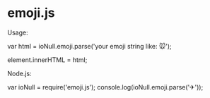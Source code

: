 emoji.js
========

Usage:

var html = ioNull.emoji.parse('your emoji string like: 🐭');

element.innerHTML = html;

Node.js:

var ioNull = require('emoji.js');
console.log(ioNull.emoji.parse('✈'));
